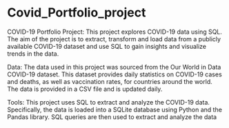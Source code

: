 # Covid_Portfolio_project

COVID-19 Portfolio Project:
This project explores COVID-19 data using SQL. The aim of the project is to extract, transform and load data from a publicly available COVID-19 dataset and use SQL to gain insights and visualize trends in the data.

Data:
The data used in this project was sourced from the Our World in Data COVID-19 dataset. This dataset provides daily statistics on COVID-19 cases and deaths, as well as vaccination rates, for countries around the world. The data is provided in a CSV file and is updated daily.

Tools:
This project uses SQL to extract and analyze the COVID-19 data. Specifically, the data is loaded into a SQLite database using Python and the Pandas library. SQL queries are then used to extract and analyze the data
